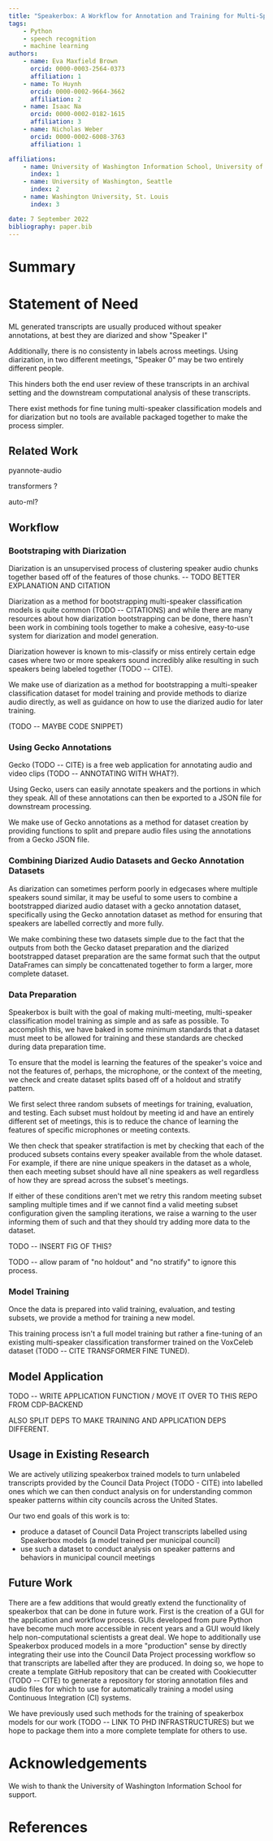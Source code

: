 ```yaml
---
title: "Speakerbox: A Workflow for Annotation and Training for Multi-Speaker Classification Models"
tags:
    - Python
    - speech recognition
    - machine learning
authors:
    - name: Eva Maxfield Brown
      orcid: 0000-0003-2564-0373
      affiliation: 1
    - name: To Huynh
      orcid: 0000-0002-9664-3662
      affiliation: 2
    - name: Isaac Na
      orcid: 0000-0002-0182-1615
      affiliation: 3
    - name: Nicholas Weber
      orcid: 0000-0002-6008-3763
      affiliation: 1

affiliations:
    - name: University of Washington Information School, University of Washington, Seattle
      index: 1
    - name: University of Washington, Seattle
      index: 2
    - name: Washington University, St. Louis
      index: 3

date: 7 September 2022
bibliography: paper.bib
---
```


# Summary



# Statement of Need

ML generated transcripts are usually produced without speaker annotations, at best they are diarized and show "Speaker I"

Additionally, there is no consistenty in labels across meetings. Using diarization, in two different meetings, "Speaker 0" may be two entirely different people.

This hinders both the end user review of these transcripts in an archival setting and the downstream computational analysis of these transcripts.

There exist methods for fine tuning multi-speaker classification models and for diarization but no tools are available packaged together to make the process simpler.

## Related Work

pyannote-audio

transformers ?

auto-ml?

## Workflow

### Bootstraping with Diarization

Diarization is an unsupervised process of clustering speaker audio chunks together based off of the features of those chunks. -- TODO BETTER EXPLANATION AND CITATION

Diarization as a method for bootstrapping multi-speaker classification models is quite common (TODO -- CITATIONS) and while there are many resources about how diarization bootstrapping can be done, there hasn't been work in combining tools together to make a cohesive, easy-to-use system for diarization and model generation.

Diarization however is known to mis-classify or miss entirely certain edge cases where two or more speakers sound incredibly alike resulting in such speakers being labeled together (TODO -- CITE).

We make use of diarization as a method for bootstrapping a multi-speaker classification dataset for model training and provide methods to diarize audio directly, as well as guidance on how to use the diarized audio for later training.

(TODO -- MAYBE CODE SNIPPET)

### Using Gecko Annotations

Gecko (TODO -- CITE) is a free web application for annotating audio and video clips (TODO -- ANNOTATING WITH WHAT?). 

Using Gecko, users can easily annotate speakers and the portions in which they speak. All of these annotations can then be exported to a JSON file for downstream processing.

We make use of Gecko annotations as a method for dataset creation by providing functions to split and prepare audio files using the annotations from a Gecko JSON file.

### Combining Diarized Audio Datasets and Gecko Annotation Datasets

As diarization can sometimes perform poorly in edgecases where multiple speakers sound similar, it may be useful to some users to combine a bootstrapped diarized audio dataset with a gecko annotation dataset, specifically using the Gecko annotation dataset as method for ensuring that speakers are labelled correctly and more fully.

We make combining these two datasets simple due to the fact that the outputs from both the Gecko dataset preparation and the diarized bootstrapped dataset preparation are the same format such that the output DataFrames can simply be concattenated together to form a larger, more complete dataset.

### Data Preparation

Speakerbox is built with the goal of making multi-meeting, multi-speaker classification model training as simple and as safe as possible. To accomplish this, we have baked in some minimum standards that a dataset must meet to be allowed for training and these standards are checked during data preparation time.

To ensure that the model is learning the features of the speaker's voice and not the features of, perhaps, the microphone, or the context of the meeting, we check and create dataset splits based off of a holdout and stratify pattern.

We first select three random subsets of meetings for training, evaluation, and testing. Each subset must holdout by meeting id and have an entirely different set of meetings, this is to reduce the chance of learning the features of specific microphones or meeting contexts.

We then check that speaker stratifaction is met by checking that each of the produced subsets contains every speaker available from the whole dataset. For example, if there are nine unique speakers in the dataset as a whole, then each meeting subset should have all nine speakers as well regardless of how they are spread across the subset's meetings.

If either of these conditions aren't met we retry this random meeting subset sampling multiple times and if we cannot find a valid meeting subset configuration given the sampling iterations, we raise a warning to the user informing them of such and that they should try adding more data to the dataset.

TODO -- INSERT FIG OF THIS?

TODO -- allow param of "no holdout" and "no stratify" to ignore this process.

### Model Training

Once the data is prepared into valid training, evaluation, and testing subsets, we provide a method for training a new model.

This training process isn't a full model training but rather a fine-tuning of an existing multi-speaker classification transformer trained on the VoxCeleb dataset (TODO -- CITE TRANSFORMER FINE TUNED).

## Model Application

TODO -- WRITE APPLICATION FUNCTION / MOVE IT OVER TO THIS REPO FROM CDP-BACKEND

ALSO SPLIT DEPS TO MAKE TRAINING AND APPLICATION DEPS DIFFERENT.

## Usage in Existing Research

We are actively utilizing speakerbox trained models to turn unlabeled transcripts provided by the Council Data Project (TODO - CITE) into labelled ones which we can then conduct analysis on for understanding common speaker patterns within city councils across the United States.

Our two end goals of this work is to:

* produce a dataset of Council Data Project transcripts labelled using Speakerbox models (a model trained per municipal council)
* use such a dataset to conduct analysis on speaker patterns and behaviors in municipal council meetings

## Future Work

There are a few additions that would greatly extend the functionality of speakerbox that can be done in future work. First is the creation of a GUI for the application and workflow process. GUIs developed from pure Python have become much more accessible in recent years and a GUI would likely help non-computational scientists a great deal. We hope to additionally use Speakerbox produced models in a more "production" sense by directly integrating their use into the Council Data Project processing workflow so that transcripts are labelled after they are produced. In doing so, we hope to create a template GitHub repository that can be created with Cookiecutter (TODO -- CITE) to generate a repository for storing annotation files and audio files for which to use for automatically training a model using Continuous Integration (CI) systems.

We have previously used such methods for the training of speakerbox models for our work (TODO -- LINK TO PHD INFRASTRUCTURES) but we hope to package them into a more complete template for others to use.

# Acknowledgements

We wish to thank the University of Washington Information School for support.

# References
